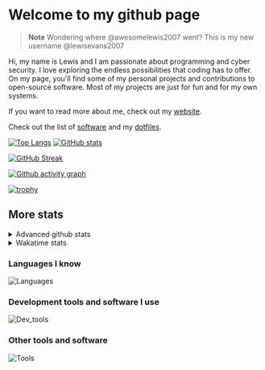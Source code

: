 # Welcome to my github page

> **Note**
> Wondering where @awesomelewis2007 went? This is my new username @lewisevans2007

Hi, my name is Lewis and I am passionate about programming and cyber security. I love exploring the endless possibilities that coding has to offer. On my page, you'll find some of my personal projects and contributions to open-source software. Most of my projects are just for fun and for my own systems.

If you want to read more about me, check out my [website](https://lewisevans2007.github.io/).

Check out the list of [software](https://github.com/lewisevans2007/lewisevans2007/blob/master/software.md) and my [dotfiles](https://github.com/lewisevans2007/dotfiles).

[![Top Langs](https://github-readme-stats.vercel.app/api/top-langs/?username=lewisevans2007&hide=html,css,jupyter%20notebook&langs_count=10&layout=donut&theme=transparent&exclude_repo=GPT-code-repository,Obsidian_vault)](https://github.com/anuraghazra/github-readme-stats) 
[![GitHub stats](https://github-readme-stats.vercel.app/api?username=lewisevans2007&show_icons=true&theme=transparent)](https://github.com/anuraghazra/github-readme-stats)

[![GitHub Streak](https://streak-stats.demolab.com?user=Awesomelewis2007&theme=transparent)](https://git.io/streak-stats)

[![Github activity graph](https://github-readme-activity-graph.vercel.app/graph?username=lewisevans2007&theme=github-compact&area=true)](https://github.com/ashutosh00710/github-readme-activity-graph)

[![trophy](https://github-profile-trophy.vercel.app/?username=lewisevans2007&theme=darkhub)](https://github.com/ryo-ma/github-profile-trophy)

## More stats
<details close>
<summary>Advanced github stats</summary>
<br>
  
![Metrics](https://raw.githubusercontent.com/lewisevans2007/lewisevans2007/master/github-metrics.svg)
  
</details>

<details close>
<summary>Wakatime stats</summary>
<br>

<!--START_SECTION:waka-->

```txt
Markdown      1 hr 15 mins    ███████▒░░░░░░░░░░░░░░░░░   29.00 %
CSS           54 mins         █████▒░░░░░░░░░░░░░░░░░░░   20.84 %
C++           47 mins         ████▓░░░░░░░░░░░░░░░░░░░░   18.21 %
HTML          34 mins         ███▒░░░░░░░░░░░░░░░░░░░░░   13.39 %
JavaScript    12 mins         █▒░░░░░░░░░░░░░░░░░░░░░░░   04.67 %
Git Config    7 mins          ▓░░░░░░░░░░░░░░░░░░░░░░░░   02.77 %
C             6 mins          ▓░░░░░░░░░░░░░░░░░░░░░░░░   02.64 %
JSON          6 mins          ▓░░░░░░░░░░░░░░░░░░░░░░░░   02.55 %
Python        5 mins          ▓░░░░░░░░░░░░░░░░░░░░░░░░   02.21 %
YAML          4 mins          ▒░░░░░░░░░░░░░░░░░░░░░░░░   01.65 %
Other         2 mins          ▒░░░░░░░░░░░░░░░░░░░░░░░░   00.86 %
Objective-C   2 mins          ▒░░░░░░░░░░░░░░░░░░░░░░░░   00.85 %
Makefile      0 secs          ░░░░░░░░░░░░░░░░░░░░░░░░░   00.23 %
INI           0 secs          ░░░░░░░░░░░░░░░░░░░░░░░░░   00.07 %
Text          0 secs          ░░░░░░░░░░░░░░░░░░░░░░░░░   00.05 %
```

<!--END_SECTION:waka-->
</details>

### Languages I know
![Languages](https://skillicons.dev/icons?i=python,cpp,cs,c,javascript,nodejs,dotnet,bash,css,html,rust)
### Development tools and software I use
![Dev_tools](https://skillicons.dev/icons?i=git,docker,github,googlecloud,vscode,visualstudio,raspberrypi,linux,powershell,replit)
### Other tools and software
![Tools](https://skillicons.dev/icons?i=blender,ps,pr,ai,xd,figma)
